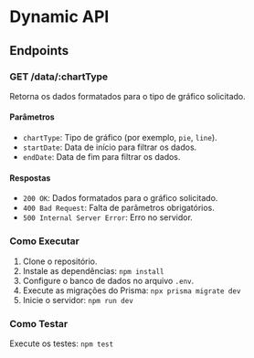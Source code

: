 # Dynamic API

## Endpoints

### GET /data/:chartType

Retorna os dados formatados para o tipo de gráfico solicitado.

#### Parâmetros
- `chartType`: Tipo de gráfico (por exemplo, `pie`, `line`).
- `startDate`: Data de início para filtrar os dados.
- `endDate`: Data de fim para filtrar os dados.

#### Respostas
- `200 OK`: Dados formatados para o gráfico solicitado.
- `400 Bad Request`: Falta de parâmetros obrigatórios.
- `500 Internal Server Error`: Erro no servidor.

### Como Executar

1. Clone o repositório.
2. Instale as dependências: `npm install`
3. Configure o banco de dados no arquivo `.env`.
4. Execute as migrações do Prisma: `npx prisma migrate dev`
5. Inicie o servidor: `npm run dev`

### Como Testar

Execute os testes: `npm test`
